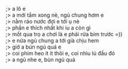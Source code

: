 ;> a lô e<br>
;> a mới tắm xong nè, ngủ chung hơm e<br>
;> nằm ráo nước đợi e tới ụ nè<br>
;> phần e thích nhất khi iu a còn gì<br>
;> mốt qua trọ a chơi là e phải rửa bím trước =))<br>
;> e nửa ngủ chung a tới già chịu hem<br>
;> giờ a bún ngủ quá e<br>
;> coi phim heo ít ít thôi e, coi nhìu lú đầu đó<br>
;> a ngủ nhe e, bùn ngủ quá
